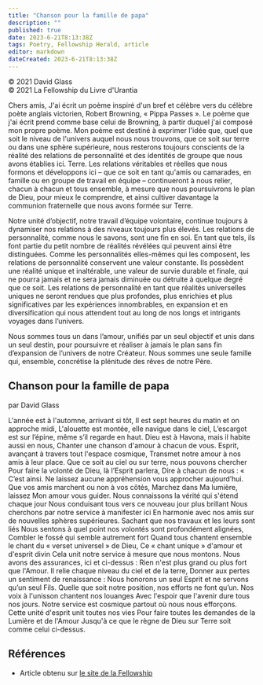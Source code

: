 ```yaml
---
title: "Chanson pour la famille de papa"
description: ""
published: true
date: 2023-6-21T8:13:38Z
tags: Poetry, Fellowship Herald, article
editor: markdown
dateCreated: 2023-6-21T8:13:38Z
---
```


<p class="v-card v-sheet theme--light grey lighten-3 px-2">© 2021 David Glass<br>© 2021 La Fellowship du Livre d'Urantia</p>


Chers amis, J'ai écrit un poème inspiré d'un bref et célèbre vers du célèbre poète anglais victorien, Robert Browning, « Pippa Passes ». Le poème que j'ai écrit prend comme base celui de Browning, à partir duquel j'ai composé mon propre poème. Mon poème est destiné à exprimer l'idée que, quel que soit le niveau de l'univers auquel nous nous trouvons, que ce soit sur terre ou dans une sphère supérieure, nous resterons toujours conscients de la réalité des relations de personnalité et des identités de groupe que nous avons établies ici. Terre. Les relations véritables et réelles que nous formons et développons ici – que ce soit en tant qu'amis ou camarades, en famille ou en groupe de travail en équipe – continueront à nous relier, chacun à chacun et tous ensemble, à mesure que nous poursuivrons le plan de Dieu, pour mieux le comprendre, et ainsi cultiver davantage la communion fraternelle que nous avons formée sur Terre. 

Notre unité d’objectif, notre travail d’équipe volontaire, continue toujours à dynamiser nos relations à des niveaux toujours plus élevés. Les relations de personnalité, comme nous le savons, sont une fin en soi. En tant que tels, ils font partie du petit nombre de réalités révélées qui peuvent ainsi être distinguées. Comme les personnalités elles-mêmes qui les composent, les relations de personnalité conservent une valeur constante. Ils possèdent une réalité unique et inaltérable, une valeur de survie durable et finale, qui ne pourra jamais et ne sera jamais diminuée ou détruite à quelque degré que ce soit. Les relations de personnalité en tant que réalités universelles uniques ne seront rendues que plus profondes, plus enrichies et plus significatives par les expériences innombrables, en expansion et en diversification qui nous attendent tout au long de nos longs et intrigants voyages dans l’univers. 

Nous sommes tous un dans l’amour, unifiés par un seul objectif et unis dans un seul destin, pour poursuivre et réaliser à jamais le plan sans fin d’expansion de l’univers de notre Créateur. Nous sommes une seule famille qui, ensemble, concrétise la plénitude des rêves de notre Père. 

## Chanson pour la famille de papa 

par David Glass 

L'année est à l'automne, arrivant si tôt, 
Il est sept heures du matin et on approche midi, 
L'alouette est montée, elle navigue dans le ciel, 
L’escargot est sur l’épine, même s’il regarde en haut. 
Dieu est à Havona, mais il habite aussi en nous, 
Chanter une chanson d'amour à chacun de vous. 
Esprit, avançant à travers tout l'espace cosmique, 
Transmet notre amour à nos amis à leur place. 
Que ce soit au ciel ou sur terre, nous pouvons chercher 
Pour faire la volonté de Dieu, là l’Esprit parlera, 
Dire à chacun de nous : « C’est ainsi. 
Ne laissez aucune appréhension vous approcher aujourd’hui. 
Que vos amis marchent ou non à vos côtés, 
Marchez dans Ma lumière, laissez Mon amour vous guider. 
Nous connaissons la vérité qui s'étend chaque jour 
Nous conduisant tous vers ce nouveau jour plus brillant 
Nous cherchons par notre service à manifester ici 
En harmonie avec nos amis sur de nouvelles sphères supérieures. 
Sachant que nos travaux et les leurs sont liés 
Nous sentons à quel point nos volontés sont profondément alignées, 
Combler le fossé qui semble autrement fort 
Quand tous chantent ensemble le chant du « verset universel » de Dieu, 
Ce « chant unique » d'amour et d'esprit divin 
Cela unit notre service à mesure que nous montons. 
Nous avons des assurances, ici et ci-dessus : 
Rien n'est plus grand ou plus fort que l'Amour. 
Il relie chaque niveau du ciel et de la terre, 
Donner aux pertes un sentiment de renaissance : 
Nous honorons un seul Esprit et ne servons qu’un seul Fils. 
Quelle que soit notre position, nos efforts ne font qu’un. 
Nos voix à l'unisson chantent nos louanges 
Avec l'espoir que l'avenir dure tous nos jours. 
Notre service est cosmique partout où nous nous efforçons. 
Cette unité d'esprit unit toutes nos vies 
Pour faire toutes les demandes de la Lumière et de l'Amour 
Jusqu'à ce que le règne de Dieu sur Terre soit comme celui ci-dessus. 

## Références

- Article obtenu sur [le site de la Fellowship](https://urantia-book.org/archive/newsletters/herald/)

